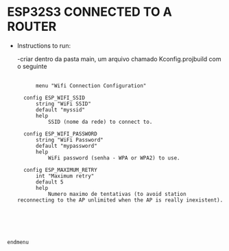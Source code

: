 # ESP32S3 CONNECTED TO A ROUTER

* Instructions to run:

   -criar dentro da pasta main, um arquivo chamado Kconfig.projbuild com o seguinte
   <pre>
        <code>
        menu "Wifi Connection Configuration"

    config ESP_WIFI_SSID
        string "WiFi SSID"
        default "myssid"
        help
            SSID (nome da rede) to connect to.

    config ESP_WIFI_PASSWORD
        string "WiFi Password"
        default "mypassword"
        help
            WiFi password (senha - WPA or WPA2) to use.

    config ESP_MAXIMUM_RETRY
        int "Maximum retry"
        default 5
        help
            Numero maximo de tentativas (to avoid station reconnecting to the AP unlimited when the AP is really inexistent).

endmenu
        </code>
   </pre>